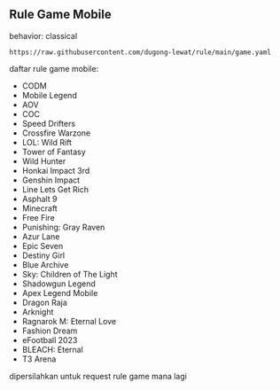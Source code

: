 ## Rule Game Mobile
behavior: classical
```
https://raw.githubusercontent.com/dugong-lewat/rule/main/game.yaml
```
daftar rule game mobile:

- CODM
- Mobile Legend
- AOV
- COC
- Speed Drifters
- Crossfire Warzone
- LOL: Wild Rift
- Tower of Fantasy
- Wild Hunter
- Honkai Impact 3rd
- Genshin Impact
- Line Lets Get Rich
- Asphalt 9
- Minecraft
- Free Fire
- Punishing: Gray Raven
- Azur Lane
- Epic Seven
- Destiny Girl
- Blue Archive
- Sky: Children of The Light
- Shadowgun Legend
- Apex Legend Mobile
- Dragon Raja
- Arknight
- Ragnarok M: Eternal Love
- Fashion Dream
- eFootball 2023
- BLEACH: Eternal
- T3 Arena

dipersilahkan untuk request rule game mana lagi
